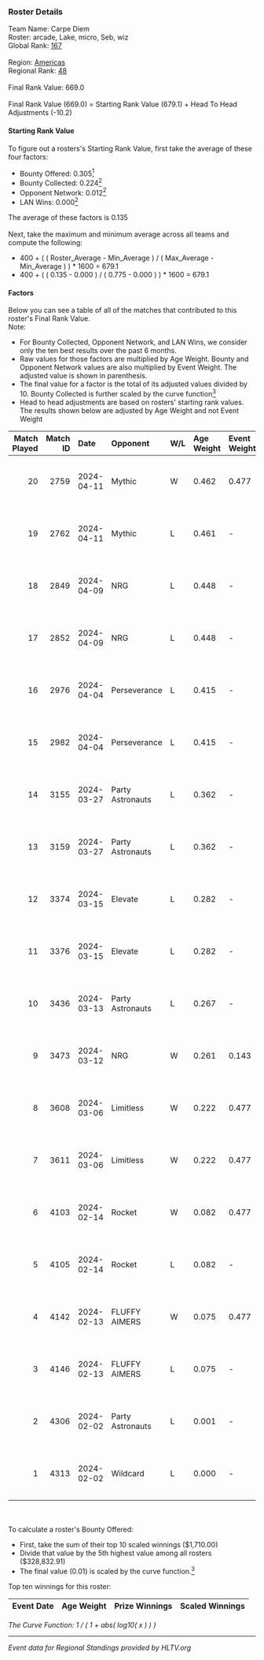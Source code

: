 ### Roster Details<br />
Team Name: Carpe Diem<br />
Roster: arcade, Lake, micro, Seb, wiz<br />
Global Rank: [167](../standings_global.md)<br />
<br />
Region: [Americas]( ../standings_americas.md)<br />
Regional Rank: [48]( ../standings_americas.md)<br />
<br />
Final Rank Value:  669.0<br />
<br />
Final Rank Value (669.0) = Starting Rank Value (679.1) + Head To Head Adjustments (-10.2)<br />

#### Starting Rank Value<br />
To figure out a rosters's Starting Rank Value, first take the average of these four factors:<br />
- Bounty Offered: 0.305[<sup>1</sup>](#table2)
- Bounty Collected: 0.224[<sup>2</sup>](#table1)
- Opponent Network: 0.012[<sup>2</sup>](#table1)
- LAN Wins: 0.000[<sup>2</sup>](#table1)

The average of these factors is 0.135<br />
<br />
Next, take the maximum and minimum average across all teams and compute the following:<br />
- 400 + ( ( Roster_Average - Min_Average ) / ( Max_Average - Min_Average ) ) * 1600 = 679.1
- 400 + ( ( 0.135 - 0.000 ) / ( 0.775 - 0.000 ) ) * 1600 = 679.1


#### Factors<br />
Below you can see a table of all of the matches that contributed to this roster's Final Rank Value.<br />
Note:<br />

- For Bounty Collected, Opponent Network, and LAN Wins, we consider only the ten best results over the past 6 months.
- Raw values for those factors are multiplied by Age Weight. Bounty and Opponent Network values are also multiplied by Event Weight. The adjusted value is shown in parenthesis.
- The final value for a factor is the total of its adjusted values divided by 10. Bounty Collected is further scaled by the curve function[<sup>3</sup>](#curveFunction)
- Head to head adjustments are based on rosters' starting rank values. The results shown below are adjusted by Age Weight and not Event Weight
<span id="table1"></span><br />


| Match Played | Match ID | Date       | Opponent         | W/L | Age Weight | Event Weight | Bounty Collected | Opponent Network | LAN Wins  | H2H Adj. | Roster                        |
| -: | -: | :- | :- | :- | :- | :- | :- | :- | :- | -: | :- |
|           20 |     2759 | 2024-04-11 | Mythic           | W   | 0.462      | 0.477        | 0.010 (0.002)    | 0.266 (0.059)    | 0 (0.000) |     9.64 | arcade, Lake, micro, Seb, wiz |
|           19 |     2762 | 2024-04-11 | Mythic           | L   | 0.461      | -            | -                | -                | -         |    -4.96 | arcade, Lake, micro, Seb, wiz |
|           18 |     2849 | 2024-04-09 | NRG              | L   | 0.448      | -            | -                | -                | -         |    -3.61 | arcade, Lake, micro, Seb, wiz |
|           17 |     2852 | 2024-04-09 | NRG              | L   | 0.448      | -            | -                | -                | -         |    -3.72 | arcade, Lake, micro, Seb, wiz |
|           16 |     2976 | 2024-04-04 | Perseverance     | L   | 0.415      | -            | -                | -                | -         |    -5.28 | arcade, Lake, micro, Seb, wiz |
|           15 |     2982 | 2024-04-04 | Perseverance     | L   | 0.415      | -            | -                | -                | -         |    -5.47 | arcade, Lake, micro, Seb, wiz |
|           14 |     3155 | 2024-03-27 | Party Astronauts | L   | 0.362      | -            | -                | -                | -         |    -2.14 | arcade, Lake, micro, Seb, wiz |
|           13 |     3159 | 2024-03-27 | Party Astronauts | L   | 0.362      | -            | -                | -                | -         |    -2.18 | arcade, Lake, micro, Seb, wiz |
|           12 |     3374 | 2024-03-15 | Elevate          | L   | 0.282      | -            | -                | -                | -         |    -1.29 | arcade, Lake, micro, Seb, wiz |
|           11 |     3376 | 2024-03-15 | Elevate          | L   | 0.282      | -            | -                | -                | -         |    -1.31 | arcade, Lake, micro, Seb, wiz |
|           10 |     3436 | 2024-03-13 | Party Astronauts | L   | 0.267      | -            | -                | -                | -         |    -1.65 | arcade, Lake, micro, Seb, wiz |
|            9 |     3473 | 2024-03-12 | NRG              | W   | 0.261      | 0.143        | 0.020 (0.001)    | 0.519 (0.019)    | 0 (0.000) |     5.88 | arcade, Lake, micro, Seb, wiz |
|            8 |     3608 | 2024-03-06 | Limitless        | W   | 0.222      | 0.477        | 0.001 (0.000)    | 0.170 (0.018)    | 0 (0.000) |     3.26 | arcade, Lake, micro, Seb, wiz |
|            7 |     3611 | 2024-03-06 | Limitless        | W   | 0.222      | 0.477        | 0.001 (0.000)    | 0.170 (0.018)    | 0 (0.000) |     3.32 | arcade, Lake, micro, Seb, wiz |
|            6 |     4103 | 2024-02-14 | Rocket           | W   | 0.082      | 0.477        | 0.000 (0.000)    | 0.010 (0.000)    | 0 (0.000) |     0.68 | arcade, Lake, micro, Seb, wiz |
|            5 |     4105 | 2024-02-14 | Rocket           | L   | 0.082      | -            | -                | -                | -         |    -1.90 | arcade, Lake, micro, Seb, wiz |
|            4 |     4142 | 2024-02-13 | FLUFFY AIMERS    | W   | 0.075      | 0.477        | 0.010 (0.000)    | 0.105 (0.004)    | 0 (0.000) |     1.48 | arcade, Lake, micro, Seb, wiz |
|            3 |     4146 | 2024-02-13 | FLUFFY AIMERS    | L   | 0.075      | -            | -                | -                | -         |    -0.89 | arcade, Lake, micro, Seb, wiz |
|            2 |     4306 | 2024-02-02 | Party Astronauts | L   | 0.001      | -            | -                | -                | -         |    -0.01 | arcade, Lake, Seb, Walco, wiz |
|            1 |     4313 | 2024-02-02 | Wildcard         | L   | 0.000      | -            | -                | -                | -         |    -0.00 | arcade, Lake, Seb, Walco, wiz |

<br />
<span id="table2"></span><br />
To calculate a roster's Bounty Offered:<br />

- First, take the sum of their top 10 scaled winnings ($1,710.00)
- Divide that value by the 5th highest value among all rosters ($328,832.91)
- The final value (0.01) is scaled by the curve function.[<sup>3</sup>](#curveFunction)

Top ten winnings for this roster:<br />

| Event Date | Age Weight | Prize Winnings | Scaled Winnings |
| :- | -: | :- | :- |


<span id="curveFunction"></span>_The Curve Function: 1 / ( 1 + abs( log10( x ) ) )_<br />

---
_Event data for Regional Standings provided by HLTV.org_<br />
